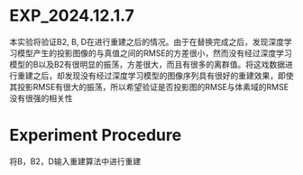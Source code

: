 # EXP_2024.12.1.7
本实验将验证B2, B, D在进行重建之后的情况。由于在替换完成之后，发现深度学习模型产生的投影图像的与真值之间的RMSE的方差很小，然而没有经过深度学习模型的B以及B2有很明显的振荡，方差很大，而且有很多的离群值。将这戏数据进行重建之后，却发现没有经过深度学习模型的图像序列具有很好的重建效果，即使其投影RMSE有很大的振荡，所以希望验证是否投影图的RMSE与体素域的RMSE没有很强的相关性

# Experiment Procedure
将B，B2，D输入重建算法中进行重建